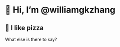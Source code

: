 # 👋 Hi, I’m @williamgkzhang
## 🍕 I like pizza
What else is there to say?

<!---
williamgkzhang/williamgkzhang is a ✨ special ✨ repository because its `README.md` (this file) appears on your GitHub profile.
You can click the Preview link to take a look at your changes.
--->
